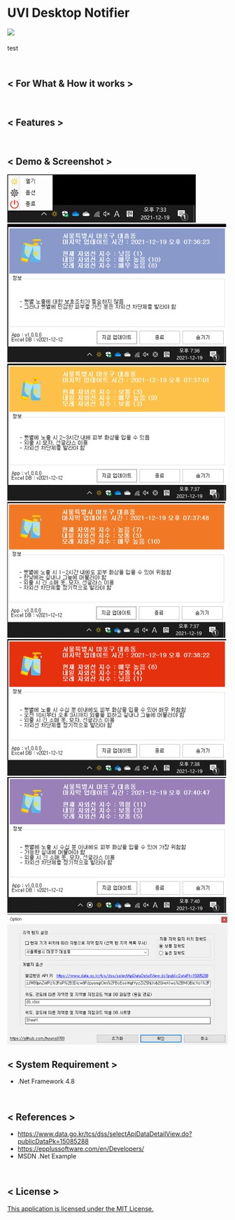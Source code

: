 # UVI Desktop Notifier
<img src="./tt"><br /><br />
test

<br />

## < For What & How it works >

<br />

## < Features >

<br />

## < Demo & Screenshot >
<img src="./demo/Tray.png">
<img src="./demo/Low.png">
<img src="./demo/Medium.png">
<img src="./demo/High.png">
<img src="./demo/Very_High.png">
<img src="./demo/Dangerous.png">
<img src="./demo/OptionForm.png">
<br />

## < System Requirement >
- .Net Framework 4.8

<br />

## < References >
- https://www.data.go.kr/tcs/dss/selectApiDataDetailView.do?publicDataPk=15085288
- https://epplussoftware.com/en/Developers/
- MSDN .Net Example

<br />

## < License >
[This application is licensed under the MIT License.](./LICENSE)</b><br /><br />